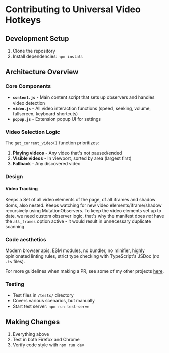 # Contributing to Universal Video Hotkeys

## Development Setup

1. Clone the repository
2. Install dependencies: `npm install`

## Architecture Overview

### Core Components

- **`content.js`** - Main content script that sets up observers and handles video detection
- **`video.js`** - All video interaction functions (speed, seeking, volume, fullscreen, keyboard shortcuts)
- **`popup.js`** - Extension popup UI for settings



### Video Selection Logic

The `get_current_video()` function prioritizes:
1. **Playing videos** - Any video that's not paused/ended
2. **Visible videos** - In viewport, sorted by area (largest first)
3. **Fallback** - Any discovered video

### Design

#### Video Tracking

Keeps a Set of all video elements of the page, of all iframes and shadow doms, also nested. Keeps watching for new video elements/iframe/shadow recursively using MutationObservers. To keep the video elements set up to date, we need custom observer logic, that's why the manifest does *not* have the `all_frames` option active - it would result in unnecessary duplicate scanning.

### Code aesthetics

Modern browser apis, ESM modules, no bundler, no minifier, highly opinionated linting rules, strict type checking with TypeScript's JSDoc (*no* `.ts` files).

For more guidelines when making a PR, see some of my other projects [here](https://github.com/phil294/GitLG/blob/master/CONTRIBUTING.md).

### Testing

- Test files in `/tests/` directory
- Covers various scenarios, but manually
- Start test server: `npm run test-serve`

## Making Changes

1. Everything above
1. Test in both Firefox and Chrome
1. Verify code style with `npm run dev`
